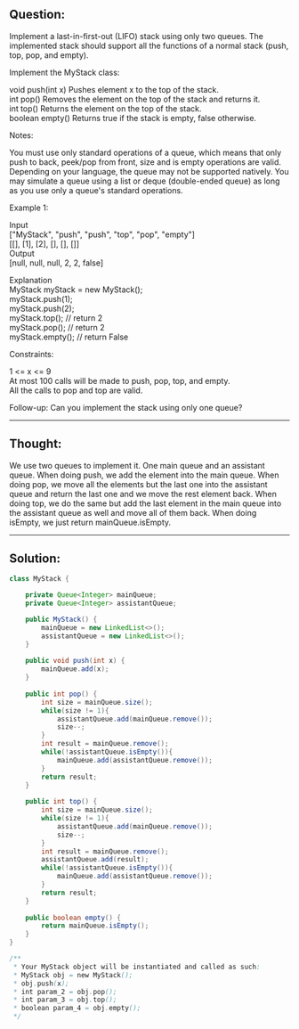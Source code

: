 ## Question:

Implement a last-in-first-out (LIFO) stack using only two queues. The implemented stack should support all the functions of a normal stack (push, top, pop, and empty).

Implement the MyStack class:

void push(int x) Pushes element x to the top of the stack.  
int pop() Removes the element on the top of the stack and returns it.  
int top() Returns the element on the top of the stack.  
boolean empty() Returns true if the stack is empty, false otherwise.  

Notes:

You must use only standard operations of a queue, which means that only push to back, peek/pop from front, size and is empty operations are valid.  
Depending on your language, the queue may not be supported natively. You may simulate a queue using a list or deque (double-ended queue) as long as you use only a queue's standard operations.  

Example 1:  

Input  
["MyStack", "push", "push", "top", "pop", "empty"]  
[[], [1], [2], [], [], []]  
Output  
[null, null, null, 2, 2, false]  

Explanation  
MyStack myStack = new MyStack();  
myStack.push(1);  
myStack.push(2);  
myStack.top(); // return 2  
myStack.pop(); // return 2  
myStack.empty(); // return False  

Constraints:  

1 <= x <= 9  
At most 100 calls will be made to push, pop, top, and empty.  
All the calls to pop and top are valid.  
 
Follow-up: Can you implement the stack using only one queue?  

---
## Thought:
We use two queues to implement it. One main queue and an assistant queue. When doing push, we add the element into the 
main queue. When doing pop, we move all the elements but the last one into the assistant queue and return the last one and we move the rest
element back. When doing top, we do the same but add the last element in the main queue into the assistant queue as well and move all of 
them back. When doing isEmpty, we just return mainQueue.isEmpty.

---
## Solution:
```Java
class MyStack {

    private Queue<Integer> mainQueue;
    private Queue<Integer> assistantQueue;

    public MyStack() {
        mainQueue = new LinkedList<>();
        assistantQueue = new LinkedList<>();
    }
    
    public void push(int x) {
        mainQueue.add(x);
    }
    
    public int pop() {
        int size = mainQueue.size();
        while(size != 1){
            assistantQueue.add(mainQueue.remove());
            size--;
        }
        int result = mainQueue.remove();
        while(!assistantQueue.isEmpty()){
            mainQueue.add(assistantQueue.remove());
        }
        return result;
    }
    
    public int top() {
        int size = mainQueue.size();
        while(size != 1){
            assistantQueue.add(mainQueue.remove());
            size--;
        }
        int result = mainQueue.remove();
        assistantQueue.add(result);
        while(!assistantQueue.isEmpty()){
            mainQueue.add(assistantQueue.remove());
        }
        return result;        
    }
    
    public boolean empty() {
        return mainQueue.isEmpty();
    }
}

/**
 * Your MyStack object will be instantiated and called as such:
 * MyStack obj = new MyStack();
 * obj.push(x);
 * int param_2 = obj.pop();
 * int param_3 = obj.top();
 * boolean param_4 = obj.empty();
 */
```
